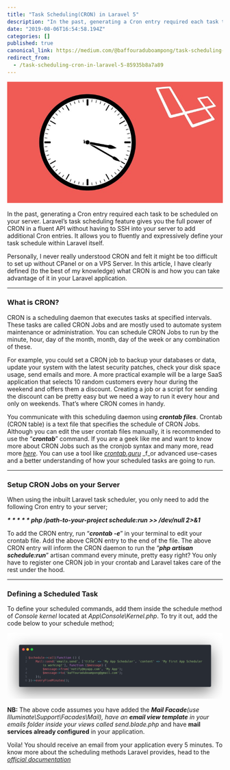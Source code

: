 ```yaml
---
title: "Task Scheduling(CRON) in Laravel 5"
description: "In the past, generating a Cron entry required each task to be scheduled on your server. Laravel’s task scheduling feature gives you the…"
date: "2019-08-06T16:54:58.194Z"
categories: []
published: true
canonical_link: https://medium.com/@baffouraduboampong/task-scheduling-cron-in-laravel-5-85935b8a7a89
redirect_from:
  - /task-scheduling-cron-in-laravel-5-85935b8a7a89
---
```


![](./asset-1.jpeg)

In the past, generating a Cron entry required each task to be scheduled on your server. Laravel’s task scheduling feature gives you the full power of CRON in a fluent API without having to SSH into your server to add additional Cron entries. It allows you to fluently and expressively define your task schedule within Laravel itself.

Personally, I never really understood CRON and felt it might be too difficult to set up without CPanel or on a VPS Server. In this article, I have clearly defined (to the best of my knowledge) what CRON is and how you can take advantage of it in your Laravel application.

---

### What is CRON?

CRON is a scheduling daemon that executes tasks at specified intervals. These tasks are called CRON Jobs and are mostly used to automate system maintenance or administration. You can schedule CRON Jobs to run by the minute, hour, day of the month, month, day of the week or any combination of these.

For example, you could set a CRON job to backup your databases or data, update your system with the latest security patches, check your disk space usage, send emails and more. A more practical example will be a large SaaS application that selects 10 random customers every hour during the weekend and offers them a discount. Creating a job or a script for sending the discount can be pretty easy but we need a way to run it every hour and only on weekends. That’s where CRON comes in handy.

You communicate with this scheduling daemon using **_crontab files_**. Crontab (CRON table) is a text file that specifies the schedule of CRON Jobs. Although you can edit the user crontab files manually, it is recommended to use the “**_crontab_**” command. If you are a geek like me and want to know more about CRON Jobs such as the cronjob syntax and many more, read more [_here_](https://linuxize.com/post/scheduling-cron-jobs-with-crontab/). You can use a tool like [_crontab.guru_](https://crontab.guru/) _f_or advanced use-cases and a better understanding of how your scheduled tasks are going to run.

---

### **Setup CRON Jobs on your Server**

When using the inbuilt Laravel task scheduler, you only need to add the following Cron entry to your server;

**_\* \* \* \* \* php /path-to-your-project schedule:run >> /dev/null 2>&1_**

To add the CRON entry, run “**_crontab -e_**” in your terminal to edit your crontab file. Add the above CRON entry to the end of the file. The above CRON entry will inform the CRON daemon to run the “**_php artisan schedule:run_**” artisan command every minute, pretty easy right? You only have to register one CRON job in your crontab and Laravel takes care of the rest under the hood.

---

### Defining a Scheduled Task

To define your scheduled commands, add them inside the schedule method of _Console kernel_ located at _App\\Console\\Kernel.php_. To try it out, add the code below to your schedule method;

![](./asset-2.png)

**NB:** The above code assumes you have added the **_Mail Facade_**_(use Illuminate\\Support\\Facades\\Mail), have an_ **_email view template_** _in your emails folder inside your views called send.blade.php_ and have **mail services already configured** in your application.

Voila! You should receive an email from your application every 5 minutes. To know more about the scheduling methods Laravel provides, head to the [_official documentation_](https://laravel.com/docs/5.8/scheduling)
